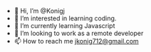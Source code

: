 - 👋 Hi, I’m @Konigj
- 👀 I’m interested in learning coding.
- 🌱 I’m currently learning Javascript
- 💞️ I’m looking to work as a remote developer
- 📫 How to reach me jkonig712@gmail.com

